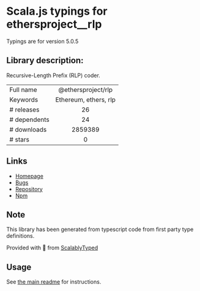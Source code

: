 
# Scala.js typings for ethersproject__rlp

Typings are for version 5.0.5

## Library description:
Recursive-Length Prefix (RLP) coder.

|                    |                 |
| ------------------ | :-------------: |
| Full name          | @ethersproject/rlp |
| Keywords           | Ethereum, ethers, rlp |
| # releases         | 26 |
| # dependents       | 24 |
| # downloads        | 2859389 |
| # stars            | 0 |

## Links
- [Homepage](https://github.com/ethers-io/ethers.js#readme)
- [Bugs](https://github.com/ethers-io/ethers.js/issues)
- [Repository](https://github.com/ethers-io/ethers.js)
- [Npm](https://www.npmjs.com/package/%40ethersproject%2Frlp)
    


## Note
This library has been generated from typescript code from first party type definitions.

Provided with :purple_heart: from [ScalablyTyped](https://github.com/oyvindberg/ScalablyTyped)

## Usage
See [the main readme](../../readme.md) for instructions.



